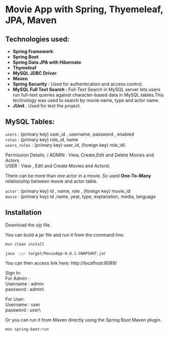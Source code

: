 # Movie App with Spring, Thyemeleaf, JPA, Maven

## Technologies used:

- **Spring Framework**:
- **Spring Boot**
- **Spring Data JPA with Hibernate**
- **Thymeleaf**
- **MySQL JDBC Driver**:
- **Maven**
- **Spring Security** : Used   for authentication and access control.
- **MySQL Full Text Search :** Full-Text Search in MySQL server lets users run full-text queries against character-based data in MySQL tables.This technology was used to search by movie name, type and actor name.
- **JUnit** : Used for test the  project.

##  MySQL Tables:

 `users` :    (primary key)  user_id , username, password , enabled\
 `roles` :   (primary key) role_id, name\
 `users_roles` : (primary key) user_id, (foreign key) role_id\
 

 Permission Details: /
 ADMIN  :    View, Create,Edit and Delete Movies and Actors\
 USER   :    View , Edit and Create Movies and Actors\
 
 
  There can be more than one actor in a movie.
 So used **One-To-Many**  relationship between movie and actor table.
 
  `actor` :    (primary key)  id , name, role , (foreign key) movie_id\
   `movie` :    (primary key)  id ,name, year, type, explanation, media, language
   


## Installation


Download the zip file.

You can build a jar file and run it from the command line:

```sh
mvn clean install
```
```sh
java -jar target/MovieApp-0.0.1-SNAPSHOT.jar
```

You can then access link here: http://localhost:8089/  

Sign In:\
For Admin :\
Username : admin\
password : admin\

For User:\
Username : user\
password : user\

Or you can run it from Maven directly using the Spring Boot Maven plugin.


```sh
mvn spring-boot:run
```
